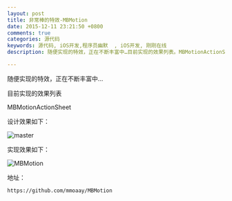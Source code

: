 ```yaml
---
layout: post
title: 非常棒的特效-MBMotion
date: 2015-12-11 23:21:50 +0800
comments: true
categories: 源代码
keywords: 源代码, iOS开发,程序员幽默  , iOS开发, 刚刚在线
description: 随便实现的特效，正在不断丰富中…目前实现的效果列表。MBMotionActionSheet

---
```


随便实现的特效，正在不断丰富中…

目前实现的效果列表


MBMotionActionSheet

<!--more-->

设计效果如下：

![master](https://github.com/mmoaay/MBMotion/raw/master/20.gif)

实现效果如下：

![MBMotion](https://github.com/mmoaay/MBMotion/raw/master/MBMotion.gif)

地址：

	https://github.com/mmoaay/MBMotion

	